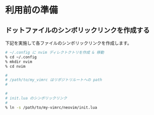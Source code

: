 # 利用前の準備
## ドットファイルのシンボリックリンクを作成する
下記を実施して各ファイルのシンボリックリンクを作成します。

```bash
# ~/.config に nvim ディレクトクトリを作成 & 移動
% cd ~/.config
% mkdir nvim
% cd nvim

#
# /path/to/my_vimrc はリポジトリルートへの path
#

#
# init.lua のシンボリックリンク
#
% ln -s /path/to/my-vimrc/neovim/init.lua


